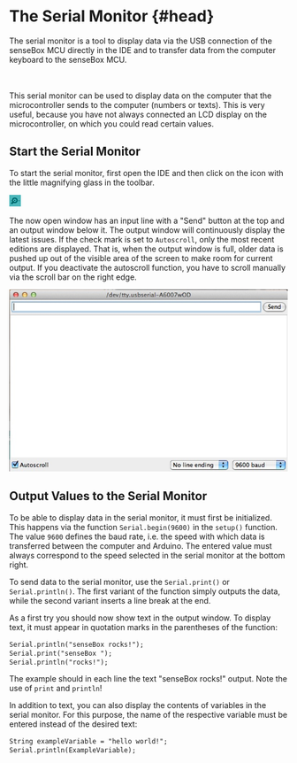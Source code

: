 # The Serial Monitor {#head}

<div class="description">The serial monitor is a tool to display data via the USB connection of the senseBox MCU directly in the IDE and to transfer data from the computer keyboard to the senseBox MCU.
</div>
<div class="line">
    <br>
    <br>
</div>



This serial monitor can be used to display data on the computer that the microcontroller sends to the computer (numbers or texts). This is very useful, because you have not always connected an LCD display on the microcontroller, on which you could read certain values.


## Start the Serial Monitor

To start the serial monitor, first open the IDE and then click on the icon with the little magnifying glass in the toolbar.


![magnifer-symbol](../pictures/grundlagen/arduino_magnifying_glass.png)

The now open window has an input line with a "Send" button at the top and an output window below it. The output window will continuously display the latest issues. If the check mark is set to `Autoscroll`, only the most recent editions are displayed. That is, when the output window is full, older data is pushed up out of the visible area of the screen to make room for current output. If you deactivate the autoscroll function, you have to scroll manually via the scroll bar on the right edge.

![serial monitor](../pictures/grundlagen/arduino_serial_monitor_mac.jpg)

## Output Values to the Serial Monitor
To be able to display data in the serial monitor, it must first be initialized. This happens via the function  `Serial.begin(9600)` in the `setup()` function.
The value `9600` defines the baud rate, i.e. the speed with which data is transferred between the computer and Arduino. The entered value must always correspond to the speed selected in the serial monitor at the bottom right.


To send data to the serial monitor, use the `Serial.print()` or `Serial.println()`.
The first variant of the function simply outputs the data, while the second variant inserts a line break at the end.



As a first try you should now show text in the output window. To display text, it must appear in quotation marks in the parentheses of the function:

```arduino
Serial.println("senseBox rocks!");
Serial.print("senseBox ");
Serial.println("rocks!");
```

The example should in each line the text "senseBox rocks!" output. Note the use of  `print` and `println`!

In addition to text, you can also display the contents of variables in the serial monitor. For this purpose, the name of the respective variable must be entered instead of the desired text:

```arduino
String exampleVariable = "hello world!";
Serial.println(ExampleVariable);
```
